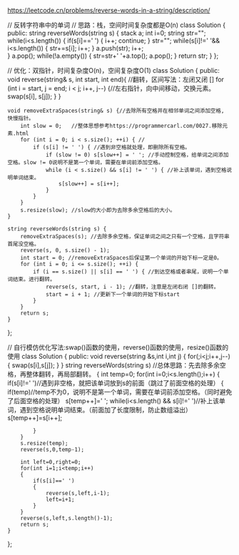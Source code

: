 https://leetcode.cn/problems/reverse-words-in-a-string/description/

// 反转字符串中的单词
// 思路：栈，空间时间复杂度都是O(n)
class Solution {
public:
    string reverseWords(string s) {
        stack<string> a;
        int i=0;
        string str="";
        while(i<s.length())
        {
            if(s[i]==' ')
            {
                i++;
                continue;
            }
            str="";
            while(s[i]!=' '&& i<s.length())
            {
                str+=s[i];
                i++;
            }
            a.push(str);
            i++;    
        }
        a.pop();
        while(!a.empty())
        {
            str=str+' '+a.top();
            a.pop();
        }
        return str;
    }
};


// 优化：双指针，时间复杂度O(n)，空间复杂度O(1)
class Solution {
public:
    void reverse(string& s, int start, int end){ //翻转，区间写法：左闭又闭 []
        for (int i = start, j = end; i < j; i++, j--) {//左右指针，向中间移动，交换元素。
            swap(s[i], s[j]);
        }
    }

    void removeExtraSpaces(string& s) {//去除所有空格并在相邻单词之间添加空格, 快慢指针。
        int slow = 0;   //整体思想参考https://programmercarl.com/0027.移除元素.html
        for (int i = 0; i < s.size(); ++i) { //
            if (s[i] != ' ') { //遇到非空格就处理，即删除所有空格。
                if (slow != 0) s[slow++] = ' '; //手动控制空格，给单词之间添加空格。slow != 0说明不是第一个单词，需要在单词前添加空格。
                while (i < s.size() && s[i] != ' ') { //补上该单词，遇到空格说明单词结束。
                    s[slow++] = s[i++];
                }
            }
        }
        s.resize(slow); //slow的大小即为去除多余空格后的大小。
    }

    string reverseWords(string s) {
        removeExtraSpaces(s); //去除多余空格，保证单词之间之只有一个空格，且字符串首尾没空格。
        reverse(s, 0, s.size() - 1);
        int start = 0; //removeExtraSpaces后保证第一个单词的开始下标一定是0。
        for (int i = 0; i <= s.size(); ++i) {
            if (i == s.size() || s[i] == ' ') { //到达空格或者串尾，说明一个单词结束。进行翻转。
                reverse(s, start, i - 1); //翻转，注意是左闭右闭 []的翻转。
                start = i + 1; //更新下一个单词的开始下标start
            }
        }
        return s;
    }
};

// 自行模仿优化写法:swap()函数的使用，reverse()函数的使用，resize()函数的使用
class Solution {
public:
    void reverse(string  &s,int i,int j)
    {
        for(;i<j;i++,j--)
        {
            swap(s[i],s[j]);
        }
    }
    string reverseWords(string s) //总体思路：先去除多余空格，再整体翻转，再局部翻转。
    {
        int temp=0;
        for(int i=0;i<s.length();i++)
        {
            if(s[i]!=' ')//遇到非空格，就把该单词放到s的前面（跳过了前面空格的处理）
            {
                if(temp)//temp不为0，说明不是第一个单词，需要在单词前添加空格。（同时避免了后面空格的处理）
                    s[temp++]=' ';
                while(i<s.length() && s[i]!=' ')//补上该单词，遇到空格说明单词结束。（前面加了长度限制，防止数组溢出）
                    s[temp++]=s[i++];
                
            }   
        }
        s.resize(temp);
        reverse(s,0,temp-1);

        int left=0,right=0;
        for(int i=1;i<temp;i++)
        {
            if(s[i]==' ')
            {
                reverse(s,left,i-1);
                left=i+1;
            }
        }
        reverse(s,left,s.length()-1);
        return s;
    }
};